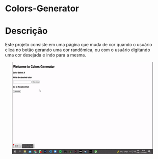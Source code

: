 # Colors-Generator


# Descrição
Este projeto consiste em uma página que muda de cor quando o usuário clica no botão gerando uma cor randômica, ou com o usuário digitando uma cor desejada e indo para a mesma.

<p align="center">
  <img width="460" height="300" src="src/assets/to_readme/colors-generator.gif">
</p>
